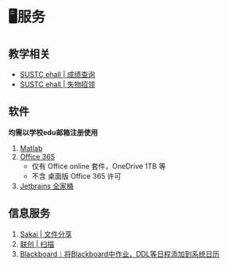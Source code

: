 # 🖥服务
## 教学相关

* [SUSTC ehall | 成绩查询](http://ehall.sustech.edu.cn/publicapp/sys/cjcxapp/index.do)
* [SUSTC ehall | 失物招领](http://ehall.sustech.edu.cn/publicapp/sys/pubswzlapp/index.do)

## 软件

**均需以学校edu邮箱注册使用**

1. [Matlab](./matlab/)
2. [Office 365](https://signup.microsoft.com/signup?sku=Education)
    * 仅有 Office online 套件，OneDrive 1TB 等
    * 不含 桌面版 Office 365 许可
3. [Jetbrains 全家桶](https://www.jetbrains.com/zh/student/)

## 信息服务

1. [Sakai | 文件分享](./sakai)
2. [联创 | 扫描](./unifound)
3. [Blackboard｜将Blackboard中作业，DDL等日程添加到系统日历](./blackboard/retrive-ics-url/)
